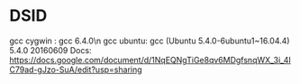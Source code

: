 # DSID
gcc cygwin : gcc 6.4.0\n
gcc ubuntu: gcc (Ubuntu 5.4.0-6ubuntu1~16.04.4) 5.4.0 20160609
Docs: https://docs.google.com/document/d/1NqEQNgTiGe8qv6MDgfsnqWX_3i_4IC79ad-gJzo-SuA/edit?usp=sharing
